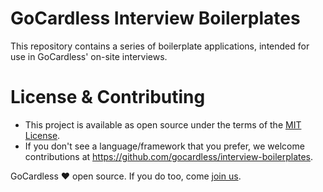 # GoCardless Interview Boilerplates

This repository contains a series of boilerplate applications, intended for use
in GoCardless' on-site interviews.

# License & Contributing

* This project is available as open source under the terms of the [MIT License](http://opensource.org/licenses/MIT).
* If you don't see a language/framework that you prefer, we welcome contributions at https://github.com/gocardless/interview-boilerplates.

GoCardless ♥ open source. If you do too, come [join us](https://gocardless.com/about/jobs).
